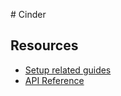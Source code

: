 # Cinder

## Resources

* [Setup related guides](https://libcinder.org/docs/branch/master/guides/index.html)
* [API Reference](https://libcinder.org/docs/branch/master/reference/index.html)
